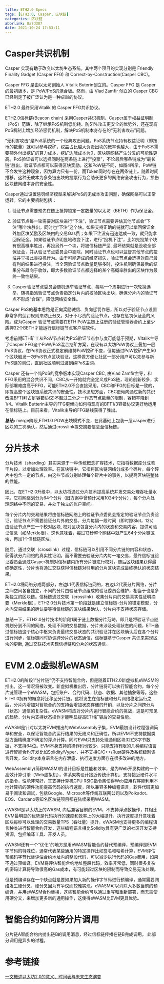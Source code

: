 ```yaml
---
title: ETH2.0 Specs
tags: [ETH2.0, Casper, 区块链]
categories: 区块链
abbrlink: 8a7d387
date: 2021-10-24 17:53:11
---
```


# Casper共识机制
Casper 实现有助于改变以太坊生态系统。其中两个项目的实现分别是 Friendly Finality Gadget (Casper FFG) 和 Correct-by-Construction(Casper CBC)。

Casper FFG 是由以太坊创始人 Vitalik Buterin创立的。Casper FFG 是 Casper 的最初版本，是 PoW/PoS的混合版。然而，由 Vlad Zamfir 创立的 Casper CBC 已经制定了被广泛认为是一种卓越的协议。

ETH2.0 最终采用Vitalik 的 Casper FFG共识协议。

ETH2.0信标链(Beacon chain) 采用Casper共识机制，Casper属于权益证明制（PoS）范畴，除了继承PoS机制低能耗、防51%攻击更安全的优势外，还在现有PoS机制上增加经济惩罚机制，解决PoS机制本身存在的“无利害攻击”问题。

“无利害攻击”是PoS系统的一个经典攻击问题。PoS系统节点持有权益证明（即按币的数量）就可以参与挖矿，权益占比越大负责出块的概率也越大，由于PoS不需要额外付出挖矿的算力成本，挖矿边际成本为0，区块链网络产生分叉的可能性更高。PoS验证者可以选择同时在两条链上进行“投票”，不论最后哪条链成为“最长链”胜出，验证节点都可以获得区块奖励。这和PoW链不同，如图4所示，PoW链不会发生这种现象，因为算力只有一份，而Token同时存在在两条链上。随着时间推移，这种无成本为多条链出块的投票行为会助长更多的网络安全攻击行为，损伤区块链网络本身的安全性。

Casper通过设置惩罚经济模型来解决PoS的无成本攻击问题，确保网络可以正常运转。它的主要机制包括：

1. 验证节点需要预先在链上抵押锁定一定数量的以太坊（BETH）作为保证金。

2. 验证节点每一轮需要对区块进行“下注”，验证节点需要评估其他节点会“下注”哪个块胜出，同时也“下注”这个块。如果支持正确的链就可以拿回保证金外加区块奖励及区块内的交易Gas费；如果下注没有迅速达成一致，就只能拿回保证金。如果验证节点明显地改变下注，进行“投机下注”，比如先投某个块有很高概率胜出，再投另外一个块，将被信标链严惩, 最坏结果就是没收全部保证金，并从验证节点委员会中剔除，同时验证节点也可以监督其他节点的投注并举报此类投机行为。由于可能造成的经济损失，验证节点会选择对自己最有利的结果进行投注，当全网验证节点数量足够多时，投注机制确保最后的结果分布趋向于收敛，即大多数验证节点都选择的某个高概率胜出的区块作为最终一致性结果。

3. Casper验证节点委员会随机选举验证节点，每隔一个周期进行一次轮换选举，随机指派验证节点负责指定分片内的校验区块出块，确保分片内的验证节点不形成“合谋”，降低网络安全性。

Casper PoS的基本思路是正向奖励诚信、负向惩罚作恶，所以对于验证节点设置非常多的惩罚规则来防止分叉，对于不尽责的验证节点，也存在惩罚保证金的风险。成为Casper 验证节点需要在ETH PoW主链上注册的验证管理器合约上至少质押32个BETH才能运行信标链节点客户端软件。

考虑前期ETH矿工从PoW节点转为PoS验证节点参与度可能低于预期，Vitalik主导了Casper FFG这个PoW/PoS混合挖矿方案，在现有以太坊PoW协议上叠加一层PoS协议，在PoS协议正式稳定前维持PoW挖矿不变，但每通过PoW挖矿产生50个区块触发一次PoS节点区块验证，这样做方便让社区一部分用户可以先参与新PoS链的测试，直到社区顺利过渡到纯PoS主网。

Casper 还有一个纯PoS的竞争版本实现Casper CBC, 由Vlad Zamfir主导，和FFG采用的混合共识不同，CBC从一开始就完全定义成PoS链，理论创新较多，实际部署难度高于FFG，可能ETH2.0不会直接采用。CBC和FFG的目标是一致的，即提高整个区块链系统共识的安全性。技术思想方面，CBC更倾向通过新的共识改进BFT(拜占庭容错协议)不超过三分之一作恶节点数量的限制，容错率降到1/4。Vitalik Butterin主导的FFG更倾向如何将现有的BFT1/3容错协议更好地运用在信标链上。目前来看，Vitalik主导的FFG路线获得了胜出。

**总结:** merge阶段,ETH1.0 POW出块模式不变，在此基础上包装一层casper进行区块的二次确认，然后通过crosslink提交摘要信息至信标链。

# 分片技术

分片技术（sharding）其实来源于一种传统概念扩容技术，它指将数据库分成若干片段，以增加处理效率。在区块链中，它指将区块链网络分成多个碎片，每个碎片中包含一定的节点，由这些节点分别处理每个碎片中的事务，以提高区块链整体的性能。

因此，在ETH2.0升级中，以太坊将通过分片技术提高系统并发交易处理吞吐量水平。它将网络划分为64个分片（旧方案中曾预计采用1024个分片），每个分片处理网络中不同的交易，并处于独立的账户空间。

每个分片内的交易结果将由信标链网络上的验证节点委员会指定的验证节点负责验证，验证节点不需要验证分片外的交易，分片每隔一段时间（即时隙Slot，12s）由验证节点产生一个校对区块, 校对区块包含分片内的状态和交易内容，提供可验证信息（如Merkle根）。这也意味着，每过12秒整个网络中就产生64个分片链区块，再加1个信标链区块。

随后，通过交联（crosslink）过程，信标链可以引用不同分片链的内容和状态，获得该分片网络的真实性证明，而不需要去验证分片内每一笔交易，最终信标链验证委员会通过Casper机制对信标链内所有分片链进行校对，随后区块结果获得最终确定性，分片也将通过交联获得信标链对引用的分片区块完成最终确认的状态结果。

ETH2.0将网络分成两部分，左边L1代表信标链网络，右边L2代表分片网络，分片之间空间各自独立，不同的分片由验证节点组成的验证委员会维护，相当于也是多条独立的区块链。信标链通过交联（crosslink）收集分片内的交易真实性证明摘要（Merkle根），ETH2.0分片技术第一阶段就是建立信标链-分片的锚定模型，分片内交易结果的确认要等待信标链的区块结果确认，分片内不支持状态存储。

总结一下，ETH2.0分片技术的阶段1属于链上数据分片范畴，即只是将验证节点随机划分到不同的网络，处理不同的交易数据，分片未涉及处理状态的问题，ETH通过信标链这个核心中枢来负责最终交易状态的共识验证并在区块确认后在各个分片进行同步，信标链同时协调跨分片的状态通信，信标链基于Casper 共识来实现区块的更新, 通过交联技术实现信标链和分片的状态通信。

# EVM 2.0虚拟机eWASM

ETH2.0的阶段1“分片链”仍不支持智能合约，但是随着ETH2.0新虚拟机eWASM的推出，这一情况将被改变。新虚拟机推出后，分片链将可以执行智能合约，每个分片链管理一个eWASM，包括账户、合约代码、状态、收据、其他抽象等等，这些ETH1.0拥有的概念将迁移至分片链。这将发生在信标链和分片网络稳定运行之后，分片内增加对智能合约的支持会增加状态存储的开销，以及分片之间跨分片（状态）通信的复杂性。eWASM将应对分片内运行智能合约的挑战，这是可预见的趋势，分片内支持状态操作才能明显提高ETH扩容后的交易性能。

eWASM是针对以太坊EVM推出的WebAssembly子集，EVM最初设计过程强调简单和安全，以保证智能合约运行结果的无歧义和正确性，所以EVM不支持数据类型方面精确度不确定的浮点计算。同时EVM只支持处理通用区块32位8字节数据，不支持64位。EVM本身支持的操作码也较少，只能支持有限的几种编程语言进行智能合约开发比如Solidity/Vyper，并不支持C/C++/Rust硬件及系统级别语言开发，Solidity本身语言在内存泄露、执行速度方面存在很多改进的地方。

WebAssembly(简称WASM)的设计目标是性能和效率，是为Web开发构建的一个高效计算引擎（Web虚拟机），体系架构设计接近传统计算机，支持接近硬件水平的指令，性能非常好，其支持计算机CPU RSIC指令集使得Web应用程序能利用本地计算机的硬件功能提高代码的执行速度，所以兼容多种编程语言，软件代码更加易于阅读和调试，包括Google、Microsoft等传统互联网公司以及Polkadot、EOS、Cardano等知名区块链项目都在陆续采用WASM。

eWASM是以太坊上的WASM, 向后兼容目前的EVM，不支持浮点数操作，其相比EVM最明显的优势是代码执行的速度和效率上的大幅提升，执行速度提升意味着区块每秒可以处理的交易数量TPS（吞吐量）提升，eWASM也支持更多的编程语言种类进行智能合约开发，这些编程语言相比Solidity具有更广泛的社区开发支持资源，包括编译工具、开发人员。

eWASM还有一个“优化”的地方是用eWASM智能合约替代预编译，预编译是EVM字节码的特殊位，通常代表某些通用的特定操作比如签名和哈希计算，EVM评估预编码字节代替评估合约地址内的整段代码，可以减少执行代码的Gas费用，如果不通过预编译，EVM将评估智能合约地址整段代码，效率非常低，同时很多复杂的密码计算将导致很高的Gas成本，有可能超过区块的限制而导致交易无法处理。

但是预编译存在一个缺点就是要如果加入新的操作字节码进行预编译，通常需要网络发生硬分叉，硬分叉因为有争议而较难实现。eWASM可以消除大多数当前的预编译，并用eWASM合约替换，这些智能合约可以通过重写和重新部署，而无需使用硬分叉，来增加更多新的通用操作，这使得eWASM比EVM更具优势。
# 智能合约如何跨分片调用
分片链A智能合约内抛出链B的调用消息，经过信标链传播在链B完成调用。
此部分调用是异步的过程。

# 参考链接
[一文概述以太坊2.0的意义、时间表与未来生态演变](https://www.lianyi.cc/zixun/3197403)